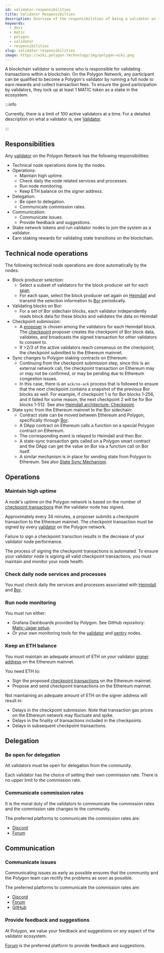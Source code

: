 ```yaml
---
id: validator-responsibilities
title: Validator Responsibilties
description: Overview of the responsibilities of being a validator on the Polygon Network
keywords:
  - docs
  - matic
  - polygon
  - validator
  - responsibilities
slug: validator-responsibilities
image: https://wiki.polygon.technology/img/polygon-wiki.png
---
```


A blockchain validator is someone who is responsible for validating transactions within a blockchain. On the Polygon Network, any participant can be qualified to become a Polygon's validator by running a full node to earn rewards and collect transaction fees. To ensure the good participation by validators, they lock up at least 1 MATIC token as a stake in the ecosystem.

:::info

Currently, there is a limit of 100 active validators at a time. For a detailed description on what a validator is, see [Validator](/docs/maintain/validator/architecture).

:::

## Responsibilities

Any [validator](/docs/maintain/glossary.md#validator) on the Polygon Network has the following responsibilities:

* Technical node operations done by the nodes.
* Operations:
  * Maintain high uptime.
  * Check daily the node related services and processes.
  * Run node monitoring.
  * Keep ETH balance on the signer address.
* Delegation:
  * Be open to delegation.
  * Communicate commission rates.
* Communication:
  * Communicate issues.
  * Provide feedback and suggestions.
* Stake network tokens and run validator nodes to join the system as a validator.
* Earn staking rewards for validating state transitions on the blockchain.

## Technical node operations

The following technical node operations are done automatically by the nodes:

* Block producer selection:
  * Select a subset of validators for the block producer set for each [span](/docs/maintain/glossary.md#span)
  * For each span, select the block producer set again on [Heimdall](/docs/maintain/glossary.md#heimdall) and transmit the selection information to [Bor](/docs/maintain/glossary.md#bor) periodically.
* Validating blocks on Bor:
  * For a set of Bor sidechain blocks, each validator independently reads block data for these blocks and validates the data on Heimdall
* Checkpoint submission:
  * A [proposer](/docs/maintain/glossary.md#proposer) is chosen among the validators for each Heimdall block. The [checkpoint](/docs/maintain/glossary.md#checkpoint-transaction) proposer creates the checkpoint of Bor block data, validates, and broadcasts the signed transaction for other validators to consent to.
  * If >2/3 of the active validators reach consensus on the checkpoint, the checkpoint submitted to the Ethereum mainnet.
* Sync changes to Polygon staking contracts on Ethereum:
  * Continuing from the checkpoint submission step, since this is an external network call, the checkpoint transaction on Ethereum may or may not be confirmed, or may be pending due to Ethereum congestion issues.
  * In this case, there is an `ack/no-ack` process that is followed to ensure that the next checkpoint contains a snapshot of the previous Bor blocks as well. For example, if checkpoint 1 is for Bor blocks 1-256, and it failed for some reason, the next checkpoint 2 will be for Bor blocks 1-512. See also [Heimdall architecture: Checkpoint](/docs/pos/heimdall/checkpoint).
* State sync from the Ethereum mainnet to the Bor sidechain:
  * Contract state can be moved between Ethereum and Polygon, specifically through [Bor](/docs/maintain/glossary.md#bor):
  * A DApp contract on Ethereum calls a function on a special Polygon contract on Ethereum.
  * The corresponding event is relayed to Heimdall and then Bor.
  * A state-sync transaction gets called on a Polygon smart contract and the DApp can get the value on Bor via a function call on Bor itself.
  * A similar mechanism is in place for sending state from Polygon to Ethereum. See also [State Sync Mechanism](/docs/pos/state-sync/state-sync).

## Operations

### Maintain high uptime

A node's uptime on the Polygon network is based on the number of [checkpoint transactions](/docs/maintain/glossary.md#checkpoint-transaction) that the validator node has signed.

Approximately every 34 minutes, a proposer submits a checkpoint transaction to the Ethereum mainnet. The checkpoint transaction must be signed by every [validator](/docs/maintain/glossary.md#validator) on the Polygon network.

Failure to sign a checkpoint transction results in the decrease of your validator node performance.

The process of signing the checkpoint transactions is automated. To ensure your validator node is signing all valid checkpoint transactions, you must maintain and monitor your node health.

### Check daily node services and processes

You must check daily the services and processes associated with [Heimdall](/docs/maintain/glossary.md#heimdall) and [Bor](/docs/maintain/glossary.md#bor).

### Run node monitoring

You must run either:

* Grafana Dashboards provided by Polygon. See GitHub repository: [Matic-Jagar setup](https://github.com/vitwit/matic-jagar).
* Or your own monitoring tools for the [validator](/docs/maintain/glossary.md#validator) and [sentry](/docs/maintain/glossary.md#sentry) nodes.

### Keep an ETH balance

You must maintain an adequate amount of ETH on your validator [signer address](/docs/maintain/glossary.md#signer-address) on the Ethereum mainnet.

You need ETH to:

* Sign the proposed [checkpoint transactions](/docs/maintain/glossary.md#checkpoint-transaction) on the Ethereum mainnet.
* Propose and send checkpoint transactions on the Ethereum mainnet.

Not maintaining an adequate amount of ETH on the signer address will result in:

* Delays in the checkpoint submission. Note that transaction gas prices on the Ethereum network may fluctuate and spike.
* Delays in the finality of transactions included in the checkpoints.
* Delays in subsequent checkpoint transactions.

## Delegation

### Be open for delegation

All validators must be open for delegation from the community.

Each validator has the choice of setting their own commission rate. There is no upper limit to the commission rate.

### Communicate commission rates

It is the moral duty of the validators to communicate the commission rates and the commission rate changes to the community.

The preferred platforms to communicate the commission rates are:

* [Discord](https://discord.com/invite/0xPolygon)
* [Forum](https://forum.polygon.technology/)

## Communication

### Communicate issues

Communicating issues as early as possible ensures that the community and the Polygon team can rectify the problems as soon as possible.

The preferred platforms to communicate the commission rates are:

* [Discord](https://discord.com/invite/0xPolygon)
* [Forum](https://forum.polygon.technology/)
* [GitHub](https://github.com/maticnetwork)

### Provide feedback and suggestions

At Polygon, we value your feedback and suggestions on any aspect of the validator ecosystem.

[Forum](https://forum.polygon.technology/) is the preferred platform to provide feedback and suggestions.
